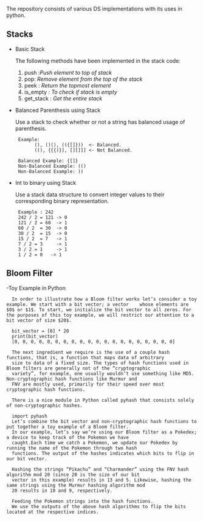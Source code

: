 
The repository consists of various DS implementations with its uses in python.
## Stacks
  - Basic Stack
      
      
      The following methods have been implemented in the stack code:
      
      1. push :_Push element to top of stack_
      2. pop: _Remove element from the top of the stack_
      3. peek : _Return the topmost element_
      4. is_empty : _To check if stack is empty_
      5. get_stack : _Get the entire stack_
      
   - Balanced Parenthesis using Stack
      
      Use a stack to check whether or not a string has balanced usage of parenthesis.
      
          Example:
                (), ()(), (({[]}))  <- Balanced.
                ((), {{{)}], [][]]] <- Not Balanced.
          
          Balanced Example: {[]}
          Non-Balanced Example: (()
          Non-Balanced Example: ))
    
   - Int to binary using Stack
    
      Use a stack data structure to convert integer values to their corresponding binary representation. 
          
          Example : 242
          242 / 2 = 121 -> 0
          121 / 2 = 60  -> 1
          60 / 2  = 30  -> 0
          30 / 2  = 15  -> 0
          15 / 2  = 7   -> 1
          7 / 2 = 3     -> 1
          3 / 2 = 1     -> 1
          1 / 2 = 0	  -> 1


## Bloom Filter
  -Toy Example in Python
      
      In order to illustrate how a Bloom filter works let’s consider a toy example. We start with a bit vector; a vector    whose elements are $0$ or $1$. To start, we initialize the bit vector to all zeros. For the purposes of this toy example, we will restrict our attention to a bit vector of size $20$.

      bit_vector = [0] * 20
      print(bit_vector)
      [0, 0, 0, 0, 0, 0, 0, 0, 0, 0, 0, 0, 0, 0, 0, 0, 0, 0, 0, 0]
      
      The next ingredient we require is the use of a couple hash functions, that is, a function that maps data of arbitrary 
      size to data of a fixed size. The types of hash functions used in Bloom filters are generally not of the “cryptographic 
      variety”, for example, one usually wouldn’t use something like MD5. Non-cryptographic hash functions like Murmur and 
      FNV are mostly used, primarily for their speed over most cryptographic hash functions.

      There is a nice module in Python called pyhash that consists solely of non-cryptographic hashes.

      import pyhash
      Let’s combine the bit vector and non-cryptographic hash functions to put together a toy example of a Bloom filter. 
      In our example, let’s say we’re using our Bloom filter as a Pokedex; a device to keep track of the Pokemon we have 
      caught.Each time we catch a Pokemon, we update our Pokedex by running the name of the Pokemon through two hash 
      functions. The output of the hashes indicates which bits to flip in our bit vector.

      Hashing the strings “Pikachu” and “Charmander” using the FNV hash algorithm mod 20 (since 20 is the size of our bit 
      vector in this example) results in 13 and 5. Likewise, hashing the same strings using the Murmur hashing algorithm mod 
      20 results in 10 and 9, respectively.

      Feeding the Pokemon strings into the hash functions.
      We use the outputs of the above hash algorithms to flip the bits located at the respective indices.
